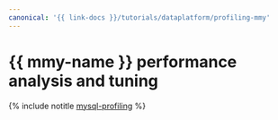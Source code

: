 ```yaml
---
canonical: '{{ link-docs }}/tutorials/dataplatform/profiling-mmy'
---
```


# {{ mmy-name }} performance analysis and tuning

{% include notitle [mysql-profiling](../../_tutorials/dataplatform/profiling-mmy.md) %}